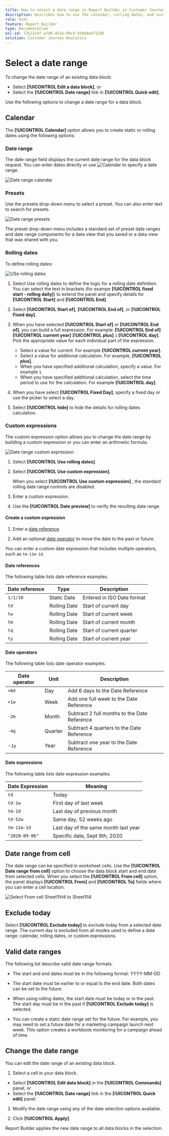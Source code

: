 ```yaml
---
title: How to select a date range in Report Builder in Customer Journey Analytics
description: Describes how to use the calendar, rolling dates, and custom expressions in Report Builder for Customer Journey Analytics
role: User
feature: Report Builder
type: Documentation
exl-id: 7252214f-a7d6-451b-99c9-d39e8e47120b
solution: Customer Journey Analytics
---
```

# Select a date range

To change the date range of an existing data block:

- Select **[!UICONTROL Edit a data block]**, or
- Select the **[!UICONTROL Date range]** link in **[!UICONTROL Quick edit]**.

Use the following options to change a date range for a data block.

## Calendar

The **[!UICONTROL Calendar]** option allows you to create static or rolling dates using the following options:

### Date range

The date range field displays the current date range for the data block request. You can enter dates directly or use ![Calendar](/help/assets/icons/Calendar.svg) to specify a date range.

![Date range calendar](assets/date-range-calendar.png)

### Presets

Use the presets drop-down menu to select a preset. You can also enter text to search for presets.

![Date range presets](assets/date-range-presets.png)

The preset drop-down menu includes a standard set of preset date ranges and date range components for a data view that you saved or a data view that was shared with you.

### Rolling dates

To define rolling dates:

![USe rolling dates](assets/date-range-rolling-date.png)

1. Select Use rolling dates to define the logic for a rolling date definition. You can select the text in brackets (for exampe **[!UICONTROL fixed start - rolling daily]**) to extend the panel and specify details for **[!UICONTROL Start]** and **[!UICONTROL End]**.

1. Select **[!UICONTROL Start of]**, **[!UICONTROL End of]**, or **[!UICONTROL Fixed day]**.

1. When you have selected **[!UICONTROL Start of]** or **[!UICONTROL End of]**, you can build a full expression. For example: **[!UICONTROL End of]** **[!UICONTROL current year]** **[!UICONTROL plus]** `1` **[!UICONTROL day]**. Pick the appropriate value for each individual part of the expression.
    - Select a value for current. For example **[!UICONTROL current year]**.
    - Select a value for additional calculation. For example, **[!UICONTROL plus]**.
    - When you have specified additional calculation, specify a value. For example `1`.
    - When you have specified additional calculation, select the time period to use for the calculation. For example **[!UICONTROL day]**.

1. When you have select **[!UICONTROL Fixed Day]**, specify a fixed day or use the picker to select a day.
     
1. Select **[!UICONTROL hide]** to hide the details for rolling dates calculation.


### Custom expressions

The custom expression option allows you to change the date range by building a custom expression or you can enter an arithmetic formula.

![Date range custom expression](assets/date-range-custom-expression.png)

1. Select **[!UICONTROL Use rolling dates]**.

1. Select **[!UICONTROL Use custom expression]**.

    When you select  **[!UICONTROL Use custom expression]** , the standard rolling date range controls are disabled.

1. Enter a custom expression.

1. Use the **[!UICONTROL Date preview]** to verify the resulting date range.

#### Create a custom expression

1. Enter a [date reference](#date-references).

1. Add an optional [date operator](#date-operators) to move the date to the past or future.

You can enter a custom date expression that includes multiple operators, such as `tm-11m-1d`.

#### Date references

The following table lists date reference examples.

| Date reference | Type         | Description                |
|----------------|--------------|----------------------------|
| `1/1/10`         | Static Date  | Entered in ISO Date format |
| `td`             | Rolling Date | Start of current day       |
| `tw`             | Rolling Date | Start of current week      |
| `tm`             | Rolling Date | Start of current month     |
| `tq`             | Rolling Date | Start of current quarter   |
| `ty`             | Rolling Date | Start of current year      |

#### Date operators

The following table lists date operator examples.

| Date operator | Unit    | Description   |
|----------------|---------|--------------------|
| `+6d`            | Day     | Add 6 days to the Date Reference |
| `+1w`            | Week    | Add one full week to the Date Reference |
| `-2m`            | Month   | Subtract 2 full months to the Date Reference |
| `-4q`            | Quarter | Subtract 4 quarters to the Date Reference |
| -`1y`            | Year    | Subtract one year to the Date Reference |

#### Date expressions

The following table lists date expression examples.

| Date Expression | Meaning                              |
|-----------------|--------------------------------------|
| `td`              | Today                                |
| `td-1w`           | First day of last week               |
| `tm-1d`           | Last day of previous month           |
| `td-52w`          | Same day, 52 weeks ago               |
| `tm-11m-1d`       | Last day of the same month last year |
| `"2020-09-06"`    | Specific date, Sept 9th, 2020                       |



## Date range from cell

The date range can be specified in worksheet cells. Use the **[!UICONTROL Date range from cell]** option to choose the data block start and end date from selected cells. When you select the **[!UICONTROL From cell]** option, the panel displays **[!UICONTROL From]** and **[!UICONTROL To]** fields where you can enter a cell location.

![Select From cell Sheet1!H4 to Sheet1!I4](./assets/date-range-from-cell.png)


## Exclude today

Select **[!UICONTROL Exclude today]**  to exclude today from a selected date range. The current day is excluded from all modes used to define a date range: calendar, rolling dates, or custom expressions.


## Valid date ranges

The following list describe valid date range formats.

- The start and end dates must be in the following format: YYYY-MM-DD

- The start date must be earlier to or equal to the end date. Both dates can be set to the future.

- When using rolling dates, the start date must be today or in the past. The start day must be in the past if **[!UICONTROL Exclude today]** is selected.

- You can create a static date range set for the future. For example, you may need to set a future date for a marketing campaign launch next week. This option creates a workbook monitoring for a campaign ahead of time.

## Change the date range

You can edit the date range of an existing data block. 

1. Select a cell in your data block. 

- Select **[!UICONTROL Edit data block]** in the **[!UICONTROL Commands]** panel, or 
- Select the **[!UICONTROL Date range]** link in the **[!UICONTROL Quick edit]** panel. 
  
1. Modify the date range using any of the date selection options available.

1. Click **[!UICONTROL Apply]**.

Report Builder applies the new date range to all data blocks in the selection.
